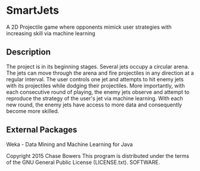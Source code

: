 SmartJets
========

A 2D Projectile game where opponents mimick user strategies with increasing skill via machine learning

## Description

The project is in its beginning stages.  Several jets occupy a circular arena.  The jets can move through
the arena and fire projectiles in any direction at a regular interval.  The user controls one jet and attempts
to hit enemy jets with its projectiles while dodging their projectiles. More importantly, with each consecutive
round of playing, the enemy jets observe and attempt to reproduce the strategy of the user's jet via machine learning.
With each new round, the enemy jets have access to more data and consequently become more skilled.

## External Packages

Weka - Data Mining and Machine Learning for Java

Copyright 2015 Chase Bowers
This program is distributed under the terms of the GNU General Public License (LICENSE.txt).
SOFTWARE.